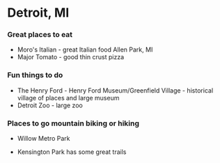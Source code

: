 # Detroit, MI

### Great places to eat

- Moro's Italian - great Italian food Allen Park, MI
- Major Tomato - good thin crust pizza

### Fun things to do

- The Henry Ford - Henry Ford Museum/Greenfield Village - historical village of places and large museum
- Detroit Zoo - large zoo


### Places to go mountain biking or hiking

- Willow Metro Park

- Kensington Park has some great trails
